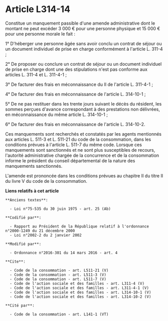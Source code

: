 # Article L314-14

Constitue un manquement passible d'une amende administrative dont le montant ne peut excéder 3 000 € pour une personne
physique et 15 000 € pour une personne morale le fait : 

1° D'héberger une personne âgée sans avoir conclu un contrat de séjour ou un document individuel de prise en charge
conformément à l'article L. 311-4 ; 

2° De proposer ou conclure un contrat de séjour ou un document individuel de prise en charge dont une des stipulations n'est
pas conforme aux articles L. 311-4 et L. 311-4-1 ; 

3° De facturer des frais en méconnaissance du II de l'article L. 311-4-1 ; 

4° De facturer des frais en méconnaissance de l'article L. 314-10-1 ; 

5° De ne pas restituer dans les trente jours suivant le décès du résident, les sommes perçues d'avance correspondant à des
prestations non délivrées, en méconnaissance du même article L. 314-10-1 ; 

6° De facturer des frais en méconnaissance de l'article L. 314-10-2. 

Ces manquements sont recherchés et constatés par les agents mentionnés aux articles L. 511-3 et L. 511-21 du code de la
consommation, dans les conditions prévues à l'article L. 511-7 du même code. Lorsque ces manquements sont sanctionnés et ne
sont plus susceptibles de recours, l'autorité administrative chargée de la concurrence et de la consommation informe le
président du conseil départemental de la nature des manquements sanctionnés. 

L'amende est prononcée dans les conditions prévues au chapitre II du titre II du livre V du code de la consommation.

**Liens relatifs à cet article**

	**Anciens textes**:

	  - Loi n°75-535 du 30 juin 1975 - art. 25 (Ab)

	**Codifié par**:

	  - Rapport au Président de la République relatif à l'ordonnance n°2000-1249 du 21 décembre 2000
	  - Loi n°2002-2 du 2 janvier 2002

	**Modifié par**:

	  - Ordonnance n°2016-301 du 14 mars 2016 - art. 4

	**Cite**:

	  - Code de la consommation - art. L511-21 (V)
	  - Code de la consommation - art. L511-3 (V)
	  - Code de la consommation - art. L511-7 (V)
	  - Code de l'action sociale et des familles - art. L311-4 (V)
	  - Code de l'action sociale et des familles - art. L311-4-1 (V)
	  - Code de l'action sociale et des familles - art. L314-10-1 (V)
	  - Code de l'action sociale et des familles - art. L314-10-2 (V)

	**Cité par**:

	  - Code de la consommation - art. L141-1 (VT)
